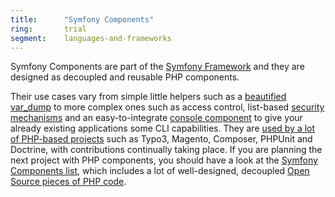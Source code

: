 ```yaml
---
title:      "Symfony Components"
ring:       trial
segment:    languages-and-frameworks
---
```


Symfony Components are part of the [Symfony Framework](https://symfony.com/) and they are designed as decoupled and reusable PHP components.

Their use cases vary from simple little helpers such as a [beautified var_dump](http://symfony.com/doc/current/components/var_dumper.html) to more complex ones such as access control, list-based [security mechanisms](http://symfony.com/doc/current/components/security.html) and an easy-to-integrate [console component](http://symfony.com/doc/current/components/console.html) to give your already existing applications some CLI capabilities. They are [used by a lot of PHP-based projects](http://symfony.com/projects) such as Typo3, Magento, Composer, PHPUnit and Doctrine, with contributions continually taking place. If you are planning the next project with PHP components, you should have a look at the [Symfony Components list](http://symfony.com/components), which includes a lot of well-designed, decoupled [Open Source pieces of PHP code](https://github.com/symfony).
